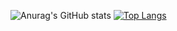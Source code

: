 ![Anurag's GitHub stats](https://github-readme-stats.vercel.app/api?username=iuliiasoboleva&show_icons=true&theme=tokyonight)
[![Top Langs](https://github-readme-stats.vercel.app/api/top-langs/?username=iuliiasoboleva&langs_count=3)](https://github.com/iuliiasoboleva/github-readme-stats)
